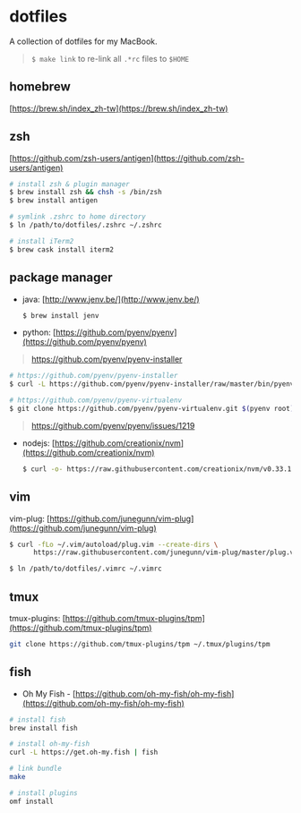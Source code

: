 # dotfiles

A collection of dotfiles for my MacBook.

> `$ make link` to re-link all `.*rc` files to `$HOME`

## homebrew

[https://brew.sh/index_zh-tw](https://brew.sh/index_zh-tw)

## zsh

[https://github.com/zsh-users/antigen](https://github.com/zsh-users/antigen)

```sh
# install zsh & plugin manager
$ brew install zsh && chsh -s /bin/zsh
$ brew install antigen

# symlink .zshrc to home directory
$ ln /path/to/dotfiles/.zshrc ~/.zshrc

# install iTerm2
$ brew cask install iterm2
```

## package manager

- java: [http://www.jenv.be/](http://www.jenv.be/)

  ```sh
  $ brew install jenv
  ```

- python: [https://github.com/pyenv/pyenv](https://github.com/pyenv/pyenv)

> https://github.com/pyenv/pyenv-installer

  ```sh
  # https://github.com/pyenv/pyenv-installer
  $ curl -L https://github.com/pyenv/pyenv-installer/raw/master/bin/pyenv-installer | bash

  # https://github.com/pyenv/pyenv-virtualenv
  $ git clone https://github.com/pyenv/pyenv-virtualenv.git $(pyenv root)/plugins/pyenv-virtualenv
  ```

> https://github.com/pyenv/pyenv/issues/1219

- nodejs: [https://github.com/creationix/nvm](https://github.com/creationix/nvm)

  ```sh
  $ curl -o- https://raw.githubusercontent.com/creationix/nvm/v0.33.11/install.sh | bash
  ```

## vim

vim-plug: [https://github.com/junegunn/vim-plug](https://github.com/junegunn/vim-plug)

```sh
$ curl -fLo ~/.vim/autoload/plug.vim --create-dirs \
      https://raw.githubusercontent.com/junegunn/vim-plug/master/plug.vimi

$ ln /path/to/dotfiles/.vimrc ~/.vimrc
```

## tmux

tmux-plugins: [https://github.com/tmux-plugins/tpm](https://github.com/tmux-plugins/tpm)

```sh
git clone https://github.com/tmux-plugins/tpm ~/.tmux/plugins/tpm
```

## fish

- Oh My Fish - [https://github.com/oh-my-fish/oh-my-fish](https://github.com/oh-my-fish/oh-my-fish)

```sh
# install fish
brew install fish

# install oh-my-fish
curl -L https://get.oh-my.fish | fish

# link bundle
make

# install plugins
omf install
```
